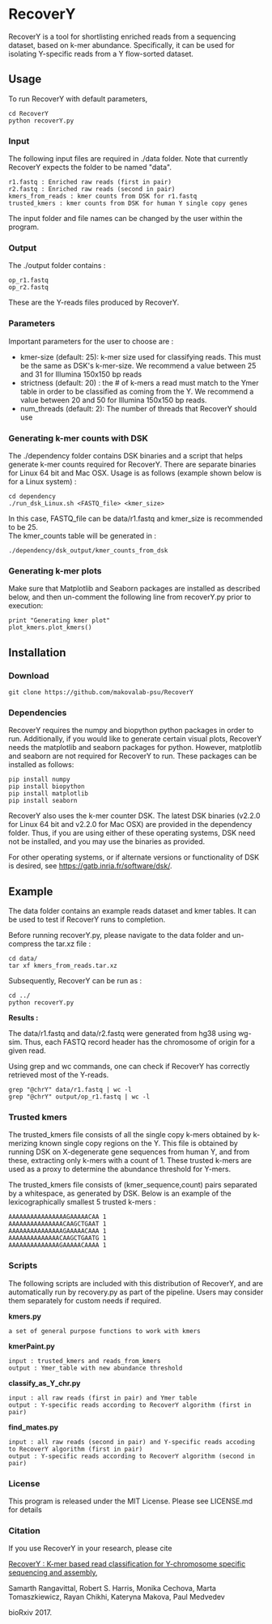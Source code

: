 # RecoverY

RecoverY is a tool for shortlisting enriched reads from a sequencing dataset, based on k-mer abundance. Specifically, it can be used for isolating Y-specific reads from a Y flow-sorted dataset.

## Usage 

To run RecoverY with default parameters, 

	cd RecoverY
	python recoverY.py

### Input

The following input files are required in ./data folder. 
Note that currently RecoverY expects the folder to be named "data".
    		
	r1.fastq : Enriched raw reads (first in pair) 
	r2.fastq : Enriched raw reads (second in pair) 
	kmers_from_reads : kmer counts from DSK for r1.fastq
	trusted_kmers : kmer counts from DSK for human Y single copy genes

The input folder and file names can be changed by the user within the program. 


### Output 

The ./output folder contains :

 	op_r1.fastq
	op_r2.fastq

These are the Y-reads files produced by RecoverY.  


### Parameters
Important parameters for the user to choose are : 

- kmer-size (default: 25): k-mer size used for classifying reads. This must be the same as DSK's k-mer-size. We recommend a value between 25 and 31 for Illumina 150x150 bp reads
- strictness (default: 20) : the # of k-mers a read must match to the Ymer table in order to be classified as coming from the Y. We recommend a value between 20 and 50 for Illumina 150x150 bp reads.
- num\_threads (default: 2): The number of threads that RecoverY should use


### Generating k-mer counts with DSK

The ./dependency folder contains DSK binaries and a script that helps generate k-mer counts required for RecoverY. There are separate binaries for Linux 64 bit and Mac OSX. Usage is as follows (example shown below is for a Linux system) :

    cd dependency
    ./run_dsk_Linux.sh <FASTQ_file> <kmer_size>

In this case, FASTQ_file can be data/r1.fastq and kmer_size is recommended to be 25.  
The kmer_counts table will be generated in :

    ./dependency/dsk_output/kmer_counts_from_dsk


### Generating k-mer plots 

Make sure that Matplotlib and Seaborn packages are installed as described below, and then un-comment the following line from recoverY.py prior to execution:

	print "Generating kmer plot"
	plot_kmers.plot_kmers()



## Installation 

### Download

	git clone https://github.com/makovalab-psu/RecoverY
	

### Dependencies 

RecoverY requires the numpy and biopython python packages in order to run.
Additionally, if you would like to generate certain visual plots, RecoverY needs the matplotlib and seaborn packages for python.
However, matplotlib and seaborn are not required for RecoverY to run. These packages can be installed as follows:

    pip install numpy
    pip install biopython
    pip install matplotlib
    pip install seaborn

RecoverY also uses the k-mer counter DSK. The latest DSK binaries (v2.2.0 for Linux 64 bit and v2.2.0 for Mac OSX) are provided in the dependency folder. Thus, if you are using either of these operating systems, DSK need not be installed, and you may use the binaries as provided.  

For other operating systems, or if alternate versions or functionality of DSK is desired, see https://gatb.inria.fr/software/dsk/.


## Example

The data folder contains an example reads dataset and kmer tables. 
It can be used to test if RecoverY runs to completion. 

Before running recoverY.py, please navigate to the data folder and un-compress the tar.xz file : 

	cd data/
	tar xf kmers_from_reads.tar.xz

Subsequently, RecoverY can be run as : 

	cd ../
	python recoverY.py
	
**Results :**

The data/r1.fastq and data/r2.fastq were generated from hg38 using wg-sim.
Thus, each FASTQ record header has the chromosome of origin for a given read. 

Using grep and wc commands, one can check if RecoverY has correctly retrieved most of the Y-reads. 

	grep "@chrY" data/r1.fastq | wc -l
	grep "@chrY" output/op_r1.fastq | wc -l



### Trusted kmers 

The trusted_kmers file consists of all the single copy k-mers obtained by k-merizing known single copy regions on the Y. This file is obtained by running DSK on X-degenerate gene sequences from human Y, and from these, extracting only k-mers with a count of 1. These trusted k-mers are used as a proxy to determine the abundance threshold for Y-mers. 

The trusted_kmers file consists of (kmer_sequence,count) pairs separated by a whitespace, as generated by DSK. Below is an example of the lexicographically smallest 5 trusted k-mers :
	
	AAAAAAAAAAAAAAAAGAAAAACAA 1
	AAAAAAAAAAAAAAACAAGCTGAAT 1
	AAAAAAAAAAAAAAAGAAAAACAAA 1
	AAAAAAAAAAAAAACAAGCTGAATG 1
	AAAAAAAAAAAAAAGAAAAACAAAA 1
	


### Scripts 

The following scripts are included with this distribution of RecoverY, and are automatically run by recovery.py as part of the pipeline. Users may consider them separately for custom needs if required. 

	
**kmers.py** 
	
	a set of general purpose functions to work with kmers

**kmerPaint.py**
	
	input : trusted_kmers and reads_from_kmers 
	output : Ymer_table with new abundance threshold

**classify_as_Y_chr.py**
	
	input : all raw reads (first in pair) and Ymer table
	output : Y-specific reads according to RecoverY algorithm (first in pair)

**find_mates.py** 

	input : all raw reads (second in pair) and Y-specific reads accoding to RecoverY algorithm (first in pair)
	output : Y-specific reads according to RecoverY algorithm (second in pair)
	
	

### License
This program is released under the MIT License. Please see LICENSE.md for details


### Citation
If you use RecoverY in your research, please cite 

[RecoverY : K-mer based read classification for Y-chromosome specific sequencing and assembly](https://doi.org/10.1101/148114), 

Samarth Rangavittal, Robert S. Harris, Monika Cechova, Marta Tomaszkiewicz, Rayan Chikhi, Kateryna Makova, Paul Medvedev

bioRxiv 2017.
